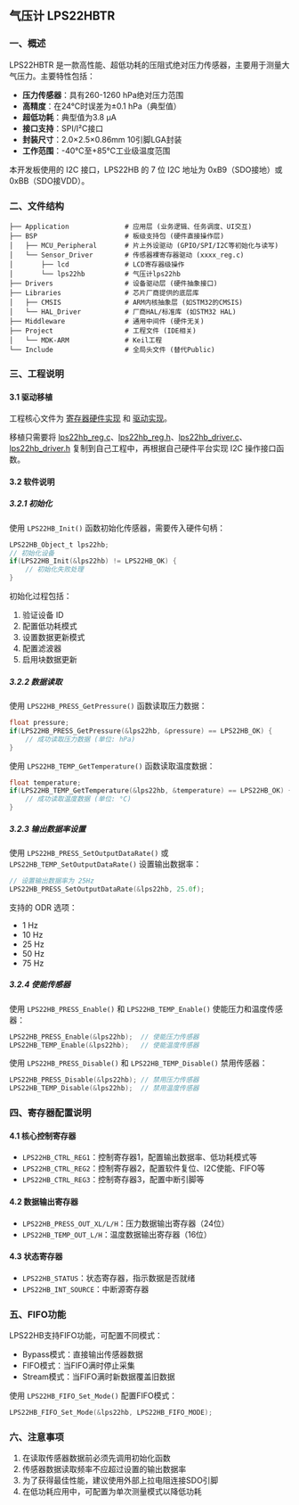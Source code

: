## 气压计 LPS22HBTR

### 一、概述

LPS22HBTR 是一款高性能、超低功耗的压阻式绝对压力传感器，主要用于测量大气压力。主要特性包括：

- **压力传感器**：具有260-1260 hPa绝对压力范围
- **高精度**：在24°C时误差为±0.1 hPa（典型值）
- **超低功耗**：典型值为3.8 μA
- **接口支持**：SPI/I²C接口
- **封装尺寸**：2.0×2.5×0.86mm 10引脚LGA封装
- **工作范围**：-40℃至+85℃工业级温度范围

本开发板使用的 I2C 接口，LPS22HB 的 7 位 I2C 地址为 0xB9（SDO接地）或 0xBB（SDO接VDD）。

### 二、文件结构

```
├── Application              # 应用层 (业务逻辑、任务调度、UI交互)
├── BSP                      # 板级支持包 (硬件直接操作层)
│   ├── MCU_Peripheral       # 片上外设驱动 (GPIO/SPI/I2C等初始化与读写)
│   └── Sensor_Driver        # 传感器裸寄存器驱动 (xxxx_reg.c)
│       ├── lcd              # LCD寄存器级操作
│       └── lps22hb          # 气压计lps22hb
├── Drivers                  # 设备驱动层 (硬件抽象接口)
├── Libraries                # 芯片厂商提供的底层库 
│   ├── CMSIS                # ARM内核抽象层 (如STM32的CMSIS)
│   └── HAL_Driver           # 厂商HAL/标准库 (如STM32 HAL)
├── Middleware               # 通用中间件 (硬件无关)
├── Project                  # 工程文件 (IDE相关)
│   └── MDK-ARM              # Keil工程
└── Include                  # 全局头文件 (替代Public)
```

### 三、工程说明

#### 3.1 驱动移植

工程核心文件为 [寄存器硬件实现](BSP/Module_Driver/lps22hb/lps22hb_reg.c) 和 [驱动实现](BSP/Module_Driver/lps22hb/lps22hb_driver.c)。

移植只需要将 [lps22hb_reg.c](BSP/Module_Driver/lps22hb/lps22hb_reg.c)、[lps22hb_reg.h](BSP/Module_Driver/lps22hb/lps22hb_reg.h)、[lps22hb_driver.c](BSP/Module_Driver/lps22hb/lps22hb_driver.c)、[lps22hb_driver.h](BSP/Module_Driver/lps22hb/lps22hb_driver.h) 复制到自己工程中，再根据自己硬件平台实现 I2C 操作接口函数。

#### 3.2 软件说明

##### 3.2.1 初始化

使用 `LPS22HB_Init()` 函数初始化传感器，需要传入硬件句柄：

```c
LPS22HB_Object_t lps22hb;
// 初始化设备
if(LPS22HB_Init(&lps22hb) != LPS22HB_OK) {
    // 初始化失败处理
}
```

初始化过程包括：
1. 验证设备 ID
2. 配置低功耗模式
3. 设置数据更新模式
4. 配置滤波器
5. 启用块数据更新

##### 3.2.2 数据读取

使用 `LPS22HB_PRESS_GetPressure()` 函数读取压力数据：

```c
float pressure;
if(LPS22HB_PRESS_GetPressure(&lps22hb, &pressure) == LPS22HB_OK) {
    // 成功读取压力数据 (单位: hPa)
}
```

使用 `LPS22HB_TEMP_GetTemperature()` 函数读取温度数据：

```c
float temperature;
if(LPS22HB_TEMP_GetTemperature(&lps22hb, &temperature) == LPS22HB_OK) {
    // 成功读取温度数据 (单位: °C)
}
```

##### 3.2.3 输出数据率设置

使用 `LPS22HB_PRESS_SetOutputDataRate()` 或 `LPS22HB_TEMP_SetOutputDataRate()` 设置输出数据率：

```c
// 设置输出数据率为 25Hz
LPS22HB_PRESS_SetOutputDataRate(&lps22hb, 25.0f);
```

支持的 ODR 选项：
- 1 Hz
- 10 Hz
- 25 Hz
- 50 Hz
- 75 Hz

##### 3.2.4 使能传感器

使用 `LPS22HB_PRESS_Enable()` 和 `LPS22HB_TEMP_Enable()` 使能压力和温度传感器：

```c
LPS22HB_PRESS_Enable(&lps22hb);  // 使能压力传感器
LPS22HB_TEMP_Enable(&lps22hb);   // 使能温度传感器
```

使用 `LPS22HB_PRESS_Disable()` 和 `LPS22HB_TEMP_Disable()` 禁用传感器：

```c
LPS22HB_PRESS_Disable(&lps22hb); // 禁用压力传感器
LPS22HB_TEMP_Disable(&lps22hb);  // 禁用温度传感器
```

### 四、寄存器配置说明

#### 4.1 核心控制寄存器

- `LPS22HB_CTRL_REG1`：控制寄存器1，配置输出数据率、低功耗模式等
- `LPS22HB_CTRL_REG2`：控制寄存器2，配置软件复位、I2C使能、FIFO等
- `LPS22HB_CTRL_REG3`：控制寄存器3，配置中断引脚等

#### 4.2 数据输出寄存器

- `LPS22HB_PRESS_OUT_XL/L/H`：压力数据输出寄存器（24位）
- `LPS22HB_TEMP_OUT_L/H`：温度数据输出寄存器（16位）

#### 4.3 状态寄存器

- `LPS22HB_STATUS`：状态寄存器，指示数据是否就绪
- `LPS22HB_INT_SOURCE`：中断源寄存器

### 五、FIFO功能

LPS22HB支持FIFO功能，可配置不同模式：
- Bypass模式：直接输出传感器数据
- FIFO模式：当FIFO满时停止采集
- Stream模式：当FIFO满时新数据覆盖旧数据

使用 `LPS22HB_FIFO_Set_Mode()` 配置FIFO模式：
```c
LPS22HB_FIFO_Set_Mode(&lps22hb, LPS22HB_FIFO_MODE);
```

### 六、注意事项

1. 在读取传感器数据前必须先调用初始化函数
2. 传感器数据读取频率不应超过设置的输出数据率
3. 为了获得最佳性能，建议使用外部上拉电阻连接SDO引脚
4. 在低功耗应用中，可配置为单次测量模式以降低功耗